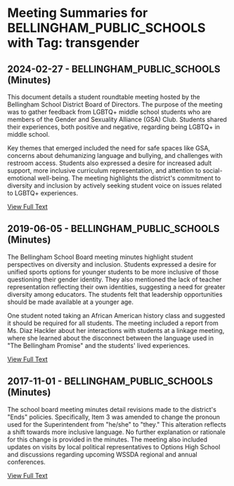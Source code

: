 # Meeting Summaries for BELLINGHAM_PUBLIC_SCHOOLS with Tag: transgender

## 2024-02-27 - BELLINGHAM_PUBLIC_SCHOOLS (Minutes)

This document details a student roundtable meeting hosted by the Bellingham School District Board of Directors. The purpose of the meeting was to gather feedback from LGBTQ+ middle school students who are members of the Gender and Sexuality Alliance (GSA) Club. Students shared their experiences, both positive and negative, regarding being LGBTQ+ in middle school.  

Key themes that emerged included the need for safe spaces like GSA, concerns about dehumanizing language and bullying, and challenges with restroom access. Students also expressed a desire for increased adult support, more inclusive curriculum representation, and attention to social-emotional well-being. The meeting highlights the district's commitment to diversity and inclusion by actively seeking student voice on issues related to LGBTQ+ experiences.

[View Full Text](https://raw.githubusercontent.com/WhatsUpWhatcom/schoolboardexplorer/refs/heads/main/data/countries/usa/states/wa/counties/whatcom/school_boards/bellingham_public_schools/2024/2024-02-27-minutes.txt)

## 2019-06-05 - BELLINGHAM_PUBLIC_SCHOOLS (Minutes)

The Bellingham School Board meeting minutes highlight student perspectives on diversity and inclusion. Students expressed a desire for unified sports options for younger students to be more inclusive of those questioning their gender identity. They also mentioned the lack of teacher representation reflecting their own identities, suggesting a need for greater diversity among educators.  The students felt that leadership opportunities should be made available at a younger age.  

One student noted taking an African American history class and suggested it should be required for all students. The meeting included a report from Ms. Diaz Hackler about her interactions with students at a linkage meeting, where she learned about the disconnect between the language used in "The Bellingham Promise" and the students' lived experiences.

[View Full Text](https://raw.githubusercontent.com/WhatsUpWhatcom/schoolboardexplorer/refs/heads/main/data/countries/usa/states/wa/counties/whatcom/school_boards/bellingham_public_schools/2019/2019-06-05-minutes.txt)

## 2017-11-01 - BELLINGHAM_PUBLIC_SCHOOLS (Minutes)

The school board meeting minutes detail revisions made to the district's "Ends" policies.  Specifically, Item 3 was amended to change the pronoun used for the Superintendent from "he/she" to "they." This alteration reflects a shift towards more inclusive language. No further explanation or rationale for this change is provided in the minutes. The meeting also included updates on visits by local political representatives to Options High School and discussions regarding upcoming WSSDA regional and annual conferences.

[View Full Text](https://raw.githubusercontent.com/WhatsUpWhatcom/schoolboardexplorer/refs/heads/main/data/countries/usa/states/wa/counties/whatcom/school_boards/bellingham_public_schools/2017/2017-11-01-minutes.txt)


